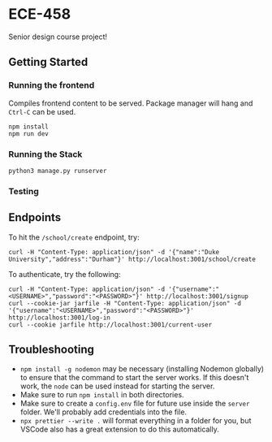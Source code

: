 # ECE-458

Senior design course project!

## Getting Started

### Running the frontend

Compiles frontend content to be served. Package manager will hang and `Ctrl-C` can be used.

```
npm install
npm run dev
```

### Running the Stack

```
python3 manage.py runserver
```

### Testing

## Endpoints

To hit the `/school/create` endpoint, try:

```
curl -H "Content-Type: application/json" -d '{"name":"Duke University","address":"Durham"}' http://localhost:3001/school/create
```

To authenticate, try the following:

```
curl -H "Content-Type: application/json" -d '{"username":"<USERNAME>","password":"<PASSWORD>"}' http://localhost:3001/signup
curl --cookie-jar jarfile -H "Content-Type: application/json" -d '{"username":"<USERNAME>","password":"<PASSWORD>"}' http://localhost:3001/log-in
curl --cookie jarfile http://localhost:3001/current-user
```

## Troubleshooting

- `npm install -g nodemon` may be necessary (installing Nodemon globally) to ensure that the command to start the server
  works. If this doesn't work, the `node` can be used instead for starting the server.
- Make sure to run `npm install` in both directories.
- Make sure to create a `config.env` file for future use inside the `server` folder. We'll probably add credentials into
  the file.
- `npx prettier --write .` will format everything in a folder for you, but VSCode also has a great extension to do this
  automatically.

